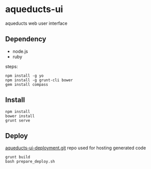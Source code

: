 aqueducts-ui
============

aqueducts web user interface

## Dependency

* node.js
* ruby

steps:

	npm install -g yo
	npm install -g grunt-cli bower
	gem install compass

## Install

	npm install
	bower install
	grunt serve

## Deploy
[aqueducts-ui-deployment.git](http://github.com/ops-baidu/aqueducts-ui-deployment) repo used for hosting generated code

	grunt build
	bash prepare_deploy.sh
